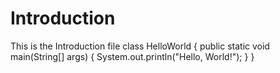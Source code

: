 # Introduction
This is the Introduction file
class HelloWorld {
    public static void main(String[] args) {
        System.out.println("Hello, World!"); 
    }
}
